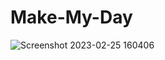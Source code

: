 # Make-My-Day

![Screenshot 2023-02-25 160406](https://user-images.githubusercontent.com/122703408/221379520-e80545b6-6df8-4d29-ac04-4b5ea6296357.jpg)
